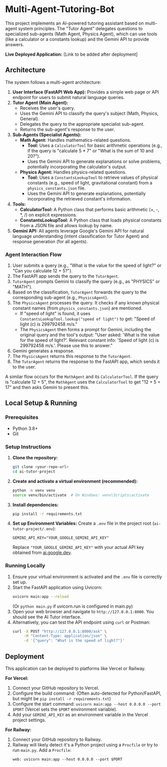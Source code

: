 # Multi-Agent-Tutoring-Bot

This project implements an AI-powered tutoring assistant based on multi-agent system principles. The "Tutor Agent" delegates questions to specialized sub-agents (Math Agent, Physics Agent), which can use tools (like a calculator or a constants lookup) and the Gemini API to provide answers.

**Live Deployed Application:** [Link to be added after deployment]

## Architecture

The system follows a multi-agent architecture:

1.  **User Interface (FastAPI Web App):** Provides a simple web page or API endpoint for users to submit natural language queries.
2.  **Tutor Agent (Main Agent):**
    *   Receives the user's query.
    *   Uses the Gemini API to classify the query's subject (Math, Physics, General).
    *   Delegates the query to the appropriate specialist sub-agent.
    *   Returns the sub-agent's response to the user.
3.  **Sub-Agents (Specialist Agents):**
    *   **Math Agent:** Handles mathematics-related questions.
        *   **Tool:** Uses a `CalculatorTool` for basic arithmetic operations (e.g., if the query is "calculate 5 * 7" or "What is the sum of 10 and 20?").
        *   Uses the Gemini API to generate explanations or solve problems, potentially incorporating the calculator's output.
    *   **Physics Agent:** Handles physics-related questions.
        *   **Tool:** Uses a `ConstantsLookupTool` to retrieve values of physical constants (e.g., speed of light, gravitational constant) from a `physics_constants.json` file.
        *   Uses the Gemini API to generate explanations, potentially incorporating the retrieved constant's information.
4.  **Tools:**
    *   **CalculatorTool:** A Python class that performs basic arithmetic (+, -, \*, /) on explicit expressions.
    *   **ConstantsLookupTool:** A Python class that loads physical constants from a JSON file and allows lookup by name.
5.  **Gemini API:** All agents leverage Google's Gemini API for natural language understanding (intent classification for Tutor Agent) and response generation (for all agents).

### Agent Interaction Flow

1.  User submits a query (e.g., "What is the value for the speed of light?" or "Can you calculate 12 + 5?").
2.  The FastAPI app sends the query to the `TutorAgent`.
3.  `TutorAgent` prompts Gemini to classify the query (e.g., as "PHYSICS" or "MATH").
4.  Based on the classification, `TutorAgent` forwards the query to the corresponding sub-agent (e.g., `PhysicsAgent`).
5.  The `PhysicsAgent` processes the query. It checks if any known physical constant names (from `physics_constants.json`) are mentioned.
    *   If "speed of light" is found, it uses `ConstantsLookupTool.lookup("speed of light")` to get: "Speed of light (c) is 299792458 m/s."
    *   The `PhysicsAgent` then forms a prompt for Gemini, including the original query and the tool's output: "User asked: 'What is the value for the speed of light?'. Relevant constant info: 'Speed of light (c) is 299792458 m/s.'. Please use this to answer."
6.  Gemini generates a response.
7.  The `PhysicsAgent` returns this response to the `TutorAgent`.
8.  The `TutorAgent` returns the response to the FastAPI app, which sends it to the user.

A similar flow occurs for the `MathAgent` and its `CalculatorTool`. If the query is "calculate 12 + 5", the `MathAgent` uses the `CalculatorTool` to get "12 + 5 = 17" and then asks Gemini to present this.

## Local Setup & Running

### Prerequisites

*   Python 3.8+
*   Git

### Setup Instructions

1.  **Clone the repository:**
    ```bash
    git clone <your-repo-url>
    cd ai-tutor-project
    ```

2.  **Create and activate a virtual environment (recommended):**
    ```bash
    python -m venv venv
    source venv/bin/activate  # On Windows: venv\Scripts\activate
    ```

3.  **Install dependencies:**
    ```bash
    pip install -r requirements.txt
    ```

4.  **Set up Environment Variables:**
    Create a `.env` file in the project root (`ai-tutor-project/.env`):
    ```env
    GEMINI_API_KEY="YOUR_GOOGLE_GEMINI_API_KEY"
    ```
    Replace `"YOUR_GOOGLE_GEMINI_API_KEY"` with your actual API key obtained from [ai.google.dev](https://ai.google.dev).

### Running Locally

1.  Ensure your virtual environment is activated and the `.env` file is correctly set up.
2.  Start the FastAPI application using Uvicorn:
    ```bash
    uvicorn main:app --reload
    ```
    (Or `python main.py` if uvicorn.run is configured in main.py)
3.  Open your web browser and navigate to `http://127.0.0.1:8000`. You should see the AI Tutor interface.
4.  Alternatively, you can test the API endpoint using `curl` or Postman:
    ```bash
    curl -X POST "http://127.0.0.1:8000/ask" \
         -H "Content-Type: application/json" \
         -d '{"query": "What is the speed of light?"}'
    ```

## Deployment

This application can be deployed to platforms like Vercel or Railway.

**For Vercel:**
1. Connect your GitHub repository to Vercel.
2. Configure the build command: (Often auto-detected for Python/FastAPI, but might be `pip install -r requirements.txt`)
3. Configure the start command: `uvicorn main:app --host 0.0.0.0 --port $PORT` (Vercel sets the `$PORT` environment variable).
4. Add your `GEMINI_API_KEY` as an environment variable in the Vercel project settings.

**For Railway:**
1. Connect your GitHub repository to Railway.
2. Railway will likely detect it's a Python project using a `Procfile` or try to run `main.py`. Add a `Procfile`:
   ```Procfile
   web: uvicorn main:app --host 0.0.0.0 --port $PORT
